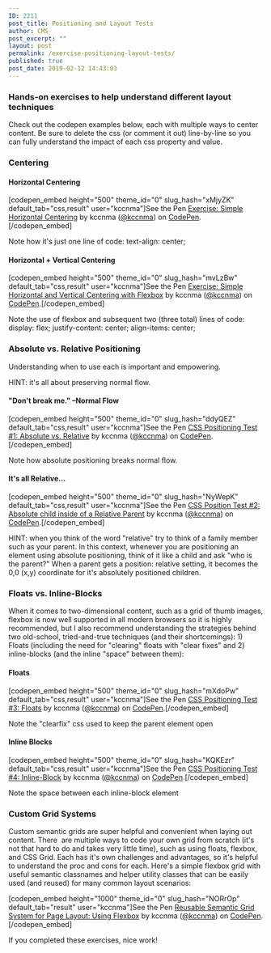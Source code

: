```yaml
---
ID: 2211
post_title: Positioning and Layout Tests
author: CMS
post_excerpt: ""
layout: post
permalink: /exercise-positioning-layout-tests/
published: true
post_date: 2019-02-12 14:43:03
---
```

<!-- wp:heading {"level":3} -->
<h3>Hands-on exercises to help understand different layout techniques</h3>
<!-- /wp:heading -->

<!-- wp:paragraph -->
<p>Check out the codepen examples below, each with multiple ways to center content. Be sure to delete the css (or comment it out) line-by-line so you can fully understand the impact of each css property and value.</p>
<!-- /wp:paragraph -->

<!-- wp:heading {"level":3} -->
<h3>Centering</h3>
<!-- /wp:heading -->

<!-- wp:heading {"level":4} -->
<h4>Horizontal Centering</h4>
<!-- /wp:heading -->

<!-- wp:shortcode -->
[codepen_embed height="500" theme_id="0" slug_hash="xMjyZK" default_tab="css,result" user="kccnma"]See the Pen <a href="https://codepen.io/kccnma/pen/xMjyZK/">Exercise: Simple Horizontal Centering</a> by kccnma (<a href="https://codepen.io/kccnma">@kccnma</a>) on <a href="https://codepen.io">CodePen</a>.[/codepen_embed]
<!-- /wp:shortcode -->

<!-- wp:paragraph -->
<p>Note how it's just one line of code: text-align: center;</p>
<!-- /wp:paragraph -->

<!-- wp:heading {"level":4} -->
<h4>Horizontal + Vertical Centering</h4>
<!-- /wp:heading -->

<!-- wp:shortcode -->
[codepen_embed height="500" theme_id="0" slug_hash="mvLzBw" default_tab="css,result" user="kccnma"]See the Pen <a href="https://codepen.io/kccnma/pen/mvLzBw/">Exercise: Simple Horizontal and Vertical Centering with Flexbox</a> by kccnma (<a href="https://codepen.io/kccnma">@kccnma</a>) on <a href="https://codepen.io">CodePen</a>.[/codepen_embed]
<!-- /wp:shortcode -->

<!-- wp:paragraph -->
<p>Note the use of flexbox and subsequent two (three total) lines of code: display: flex; justify-content: center; align-items: center;</p>
<!-- /wp:paragraph -->

<!-- wp:heading {"level":3} -->
<h3>Absolute vs. Relative Positioning</h3>
<!-- /wp:heading -->

<!-- wp:paragraph -->
<p>Understanding when to use each is important and empowering.</p>
<!-- /wp:paragraph -->

<!-- wp:paragraph -->
<p>HINT: it's all about preserving normal flow.</p>
<!-- /wp:paragraph -->

<!-- wp:heading {"level":4} -->
<h4>"Don't break me."&nbsp;–Normal Flow</h4>
<!-- /wp:heading -->

<!-- wp:shortcode -->
[codepen_embed height="500" theme_id="0" slug_hash="ddyQEZ" default_tab="css,result" user="kccnma"]See the Pen <a href="https://codepen.io/kccnma/pen/ddyQEZ/">CSS Positioning Test #1: Absolute vs. Relative</a> by kccnma (<a href="https://codepen.io/kccnma">@kccnma</a>) on <a href="https://codepen.io">CodePen</a>.[/codepen_embed]
<!-- /wp:shortcode -->

<!-- wp:paragraph -->
<p>Note how absolute positioning breaks normal flow.</p>
<!-- /wp:paragraph -->

<!-- wp:heading {"level":4} -->
<h4>It's all Relative...</h4>
<!-- /wp:heading -->

<!-- wp:shortcode -->
[codepen_embed height="500" theme_id="0" slug_hash="NyWepK" default_tab="css,result" user="kccnma"]See the Pen <a href="https://codepen.io/kccnma/pen/NyWepK/">CSS Position Test #2: Absolute child inside of a Relative Parent</a> by kccnma (<a href="https://codepen.io/kccnma">@kccnma</a>) on <a href="https://codepen.io">CodePen</a>.[/codepen_embed]
<!-- /wp:shortcode -->

<!-- wp:paragraph -->
<p>HINT: when you think of the word "relative" try to think of a family member such as your parent. In this context, whenever you are positioning an element using absolute positioning, think of it like a child and ask "who is the parent?" When a parent gets a position: relative setting, it becomes the 0,0 (x,y) coordinate for it's absolutely positioned children.</p>
<!-- /wp:paragraph -->

<!-- wp:heading {"level":3} -->
<h3>Floats vs. Inline-Blocks</h3>
<!-- /wp:heading -->

<!-- wp:paragraph -->
<p>When it comes to two-dimensional content, such as a grid of thumb images, flexbox is now well supported in all modern browsers so it is highly recommended, but I also recommend understanding the strategies behind two old-school, tried-and-true techniques (and their shortcomings): 1) Floats (including the need for "clearing" floats with "clear fixes" and 2) inline-blocks (and the inline "space" between them):</p>
<!-- /wp:paragraph -->

<!-- wp:heading {"level":4} -->
<h4>Floats</h4>
<!-- /wp:heading -->

<!-- wp:shortcode -->
[codepen_embed height="500" theme_id="0" slug_hash="mXdoPw" default_tab="css,result" user="kccnma"]See the Pen <a href="https://codepen.io/kccnma/pen/mXdoPw/">CSS Positioning Test #3: Floats</a> by kccnma (<a href="https://codepen.io/kccnma">@kccnma</a>) on <a href="https://codepen.io">CodePen</a>.[/codepen_embed]
<!-- /wp:shortcode -->

<!-- wp:paragraph -->
<p>Note the "clearfix" css used to keep the parent element open</p>
<!-- /wp:paragraph -->

<!-- wp:heading {"level":4} -->
<h4>Inline Blocks</h4>
<!-- /wp:heading -->

<!-- wp:shortcode -->
[codepen_embed height="500" theme_id="0" slug_hash="KQKEzr" default_tab="css,result" user="kccnma"]See the Pen <a href="https://codepen.io/kccnma/pen/KQKEzr/">CSS Positioning Test #4: Inline-Block</a> by kccnma (<a href="https://codepen.io/kccnma">@kccnma</a>) on <a href="https://codepen.io">CodePen</a>.[/codepen_embed]
<!-- /wp:shortcode -->

<!-- wp:paragraph -->
<p>Note the space between each inline-block element</p>
<!-- /wp:paragraph -->

<!-- wp:heading {"level":3} -->
<h3>Custom Grid Systems</h3>
<!-- /wp:heading -->

<!-- wp:paragraph -->
<p>Custom semantic grids are super helpful and convenient when laying out content. There&nbsp; are multiple ways to code your own grid from scratch (it's not that hard to do and takes very little time), such as using floats, flexbox, and CSS&nbsp;Grid. Each has it's own challenges and advantages, so it's helpful to understand the proc and cons for each. Here's a simple flexbox grid with useful semantic classnames and helper utility classes that can be easily used (and reused) for many common layout scenarios:</p>
<!-- /wp:paragraph -->

<!-- wp:shortcode -->
[codepen_embed height="1000" theme_id="0" slug_hash="NORrOp" default_tab="result" user="kccnma"]See the Pen <a href="https://codepen.io/kccnma/pen/NORrOp/">Reusable Semantic Grid System for Page Layout: Using Flexbox</a> by kccnma (<a href="https://codepen.io/kccnma">@kccnma</a>) on <a href="https://codepen.io">CodePen</a>.[/codepen_embed]
<!-- /wp:shortcode -->

<!-- wp:paragraph -->
<p>If you completed these exercises, nice work!</p>
<!-- /wp:paragraph -->